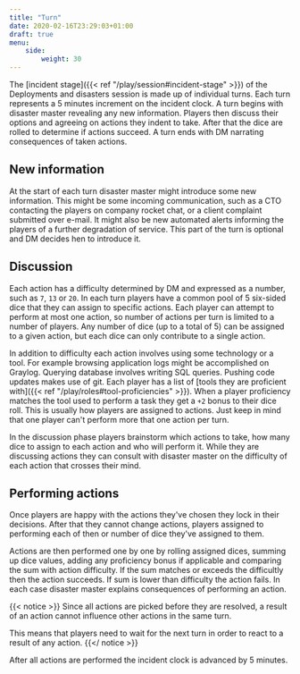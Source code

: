 ```yaml
---
title: "Turn"
date: 2020-02-16T23:29:03+01:00
draft: true
menu:
    side:
        weight: 30
---
```


The [incident stage]({{< ref "/play/session#incident-stage" >}}) of the Deployments and disasters session is made up of individual turns. Each turn represents a 5 minutes increment on the incident clock. A turn begins with disaster master revealing any new information. Players then discuss their options and agreeing on actions they indent to take. After that the dice are rolled to determine if actions succeed. A turn ends with DM narrating consequences of taken actions.
<!--more-->

## New information

At the start of each turn disaster master might introduce some new information. This might be some incoming communication, such as a CTO contacting the players on company rocket chat, or a client complaint submitted over e-mail. It might also be new automated alerts informing the players of a further degradation of service. This part of the turn is optional and DM decides hen to introduce it.

## Discussion

Each action has a difficulty determined by DM and expressed as a number, such as `7`, `13` or `20`. In each turn players have a common pool of 5 six-sided dice that they can assign to specific actions. Each player can attempt to perform at most one action, so number of actions per turn is limited to a number of players. Any number of dice (up to a total of 5) can be assigned to a given action, but each dice can only contribute to a single action.

In addition to difficulty each action involves using some technology or a tool. For example browsing application logs might be accomplished on Graylog. Querying database involves writing SQL queries. Pushing code updates makes use of git. Each player has a list of [tools they are proficient with]({{< ref "/play/roles#tool-proficiencies" >}}). When a player proficiency matches the tool used to perform a task they get a `+2` bonus to their dice roll. This is usually how players are assigned to actions. Just keep in mind that one player can't perform more that one action per turn.

In the discussion phase players brainstorm which actions to take, how many dice to assign to each action and who will perform it. While they are discussing actions they can consult with disaster master on the difficulty of each action that crosses their mind.

## Performing actions

Once players are happy with the actions they've chosen they lock in their decisions. After that they cannot change actions, players assigned to performing each of then or number of dice they've assigned to them.

Actions are then performed one by one by rolling assigned dices, summing up dice values, adding any proficiency bonus if applicable and comparing the sum with action difficulty. If the sum matches or exceeds the difficultly then the action succeeds. If sum is lower than difficulty the action fails. In each case disaster master explains consequences of performing an action.

{{< notice >}}
Since all actions are picked before they are resolved, a result of an action cannot influence other actions in the same turn.

This means that players need to wait for the next turn in order to react to a result of any action.
{{</ notice >}}

After all actions are performed the incident clock is advanced by 5 minutes.
